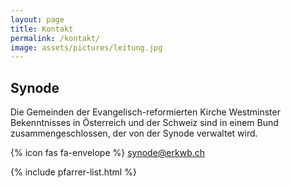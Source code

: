 ```yaml
---
layout: page
title: Kontakt
permalink: /kontakt/
image: assets/pictures/leitung.jpg
---
```


## Synode

Die Gemeinden der Evangelisch-reformierten Kirche Westminster Bekenntnisses in Österreich und der Schweiz sind in einem Bund zusammengeschlossen, der von der Synode verwaltet wird.

{% icon fas fa-envelope %} [synode@erkwb.ch](mailto:synode@erkwb.ch)

{% include pfarrer-list.html %}

